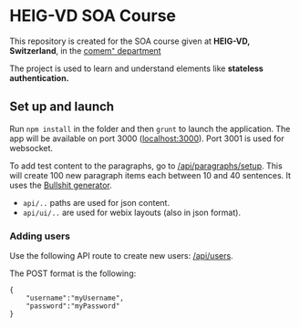 # HEIG-VD SOA Course

This repository is created for the SOA course given at **HEIG-VD, Switzerland**, in the [comem⁺ department](http://www.comem.ch)

The project is used to learn and understand elements like **stateless authentication.**

## Set up and launch

Run `npm install` in the folder and then `grunt` to launch the application. The app will be available on port 3000 ([localhost:3000](http://localhost:3000)). Port 3001 is used for websocket.

To add test content to the paragraphs, go to [/api/paragraphs/setup](http://localhost:3000/api/paragraphs/setup). This will create 100 new paragraph items each between 10 and 40 sentences. It uses the [Bullshit generator](https://github.com/sebpearce/bullshit).


- `api/..` paths are used for json content.
- `api/ui/..` are used for webix layouts (also in json format).


### Adding users

Use the following API route to create new users: [/api/users](http://localhost:3000/api/users/).

The POST format is the following:

```
{
    "username":"myUsername",
    "password":"myPassword"
}
```
